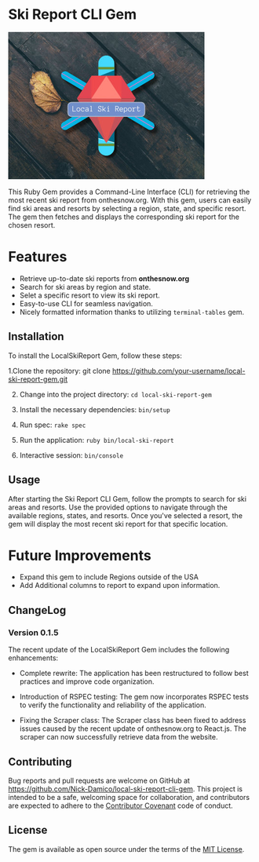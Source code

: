 # Ski Report CLI Gem

![Local Ski Report Gem](./public/images/local-ski-report-modal.jpg)

This Ruby Gem provides a Command-Line Interface (CLI) for retrieving the most recent ski report from onthesnow.org. With this gem, users can easily find ski areas and resorts by selecting a region, state, and specific resort. The gem then fetches and displays the corresponding ski report for the chosen resort.

# Features

- Retrieve up-to-date ski reports from **onthesnow.org**
- Search for ski areas by region and state.
- Selet a specific resort to view its ski report.
- Easy-to-use CLI for seamless navigation.
- Nicely formatted information thanks to utilizing `terminal-tables` gem.

## Installation

To install the LocalSkiReport Gem, follow these steps:

1.Clone the repository: git clone https://github.com/your-username/local-ski-report-gem.git

2. Change into the project directory: `cd local-ski-report-gem`

3. Install the necessary dependencies: `bin/setup`

4. Run spec: `rake spec`

5. Run the application: `ruby bin/local-ski-report`

6. Interactive session: `bin/console`

## Usage

After starting the Ski Report CLI Gem, follow the prompts to search for ski areas and resorts. Use the provided options to navigate through the available regions, states, and resorts. Once you've selected a resort, the gem will display the most recent ski report for that specific location.

# Future Improvements

- Expand this gem to include Regions outside of the USA
- Add Additional columns to report to expand upon information.

## ChangeLog

### Version 0.1.5

The recent update of the LocalSkiReport Gem includes the following enhancements:

- Complete rewrite: The application has been restructured to follow best practices and improve code organization.

- Introduction of RSPEC testing: The gem now incorporates RSPEC tests to verify the functionality and reliability of the application.

- Fixing the Scraper class: The Scraper class has been fixed to address issues caused by the recent update of onthesnow.org to React.js. The scraper can now successfully retrieve data from the website.

## Contributing

Bug reports and pull requests are welcome on GitHub at https://github.com/Nick-Damico/local-ski-report-cli-gem. This project is intended to be a safe, welcoming space for collaboration, and contributors are expected to adhere to the [Contributor Covenant](http://contributor-covenant.org) code of conduct.

## License

The gem is available as open source under the terms of the [MIT License](http://opensource.org/licenses/MIT).
